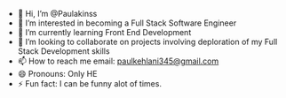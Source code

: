- 👋 Hi, I’m @Paulakinss
- 👀 I’m interested in becoming a Full Stack Software Engineer
- 🌱 I’m currently learning Front End Development
- 💞️ I’m looking to collaborate on projects involving deploration of my Full Stack Development skills
- 📫 How to reach me email: paulkehlani345@gmail.com
- 😄 Pronouns: Only HE
- ⚡ Fun fact: I can be funny alot of times.

<!---
Paulakinss/Paulakinss is a ✨ special ✨ repository because its `README.md` (this file) appears on your GitHub profile.
You can click the Preview link to take a look at your changes.
--->
